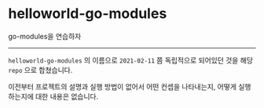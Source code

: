 # helloworld-go-modules

go-modules을 연습하자

---

`helloworld-go-modules` 의 이름으로 `2021-02-11` 쯤 독립적으로 되어있던 것을 해당`repo` 으로 합쳤습니다.

이전부터 프로젝트의 설명과 실행 방법이 없어서 어떤 컨셉을 나타내는지, 어떻게 실행하는지에 대한 내용은 없습니다.
